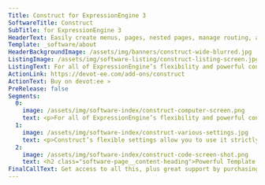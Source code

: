 ```yaml
---
Title: Construct for ExpressionEngine 3
SoftwareTitle: Construct
SubTitle: for ExpressionEngine 3
HeaderText: Easily create menus, pages, nested pages, manage routing, and more!
Template: _software/about
HeaderBackgroundImage: /assets/img/banners/construct-wide-blurred.jpg
ListingImage: /assets/img/software-listing/construct-listing-screen.jpg
ListingText: For all of ExpressionEngine’s flexibility and powerful content management, there has not traditionally been a good way to manage menus or stand-alone pages that developers and content managers alike can both use with ease. Construct solves both of these problems.
ActionLink: https://devot-ee.com/add-ons/construct
ActionText: Buy on devot:ee »
PreRelease: false
Segments:
  0:
    image: /assets/img/software-index/construct-computer-screen.png
    text: <p>For all of ExpressionEngine’s flexibility and powerful content management, there has not traditionally been a good way to manage stand-alone pages or create flexible menu systems that developers and content managers alike can both use with ease. Construct solves both of these problems.</p><p>Each Construct node has the option of both routing to a template, and outputting a menu structure in template tags.</p><p>Construct can also have multiple trees to fit many different content, page, and menu scenarios. But Construct doesn’t stop there.</p>
  1:
    image: /assets/img/software-index/construct-various-settings.jpg
    text: <p>Construct’s flexible settings allow you to use it strictly for building menus, defining what member groups have access to various trees, and more.</p><p>And Construct’s master template preferences allow developers to associate ExpressionEngine templates with specific channels so that you can be sure the template chosen will fit the entry fields.</p><p>The template preferences also serve the purpose of giving your templates friendlier names so your users won’t be confused and so you can use ExpressionEngine’s “hidden templates” feature.</p>
  2:
    image: /assets/img/software-index/construct-code-screen-shot.png
    text: <h2 class="software-page__content-heading">Powerful Template Tags</h2><p>Construct’s template tags make no assumptions. In true ExpressionEngine style, Construct is purely BYOM (bring your own markup). You determine what your site looks like, not Construct.</p><p>The <code>{construct:children}</code> tag ensures that your nested nodes will be placed exactly where they should be.</p><p>Construct puts the power in your hands.</p>
FinalCallText: Get access to all this, plus great support by purchasing a site license!
---
```

